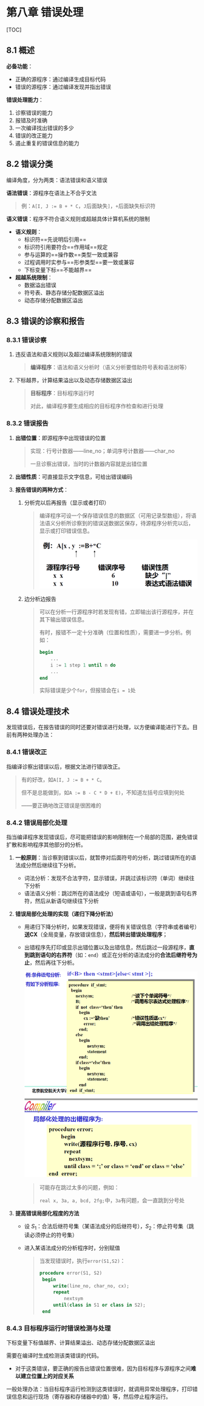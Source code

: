 # 第八章 错误处理

[TOC]

## 8.1 概述

**必备功能**：

- 正确的源程序：通过编译生成目标代码
- 错误的源程序：通过编译发现并指出错误

**错误处理能力**：

1. 诊察错误的能力
1. 报错及时准确
1. 一次编译找出错误的多少
1. 错误的改正能力
1. 遏止重复的错误信息的能力



## 8.2 错误分类

编译角度，分为两类：语法错误和语义错误

**语法错误**：源程序在语法上不合乎文法

> 例：`A[I, J := B + * C`，`J`后面缺失`]`，`+`后面缺失标识符

**语义错误**：程序不符合语义规则或超越具体计算机系统的限制

- **语义规则**：
  - 标识符==先说明后引用==
  - 标识符引用要符合==作用域==规定
  - 参与运算的==操作数==类型一致或兼容
  - 过程调用时实参与==形参类型==要一致或兼容
  - 下标变量下标==不能越界==
- **超越系统限制**：
  - 数据溢出错误
  - 符号表、静态存储分配数据区溢出
  - 动态存储分配数据区溢出



## 8.3 错误的诊察和报告

### 8.3.1 错误诊察

1. 违反语法和语义规则以及超过编译系统限制的错误

   > **编译程序**：语法和语义分析时（语义分析要借助符号表和语法树等）

2. 下标越界，计算结果溢出以及动态存储数据区溢出

   > **目标程序**：目标程序运行时
   >
   > 对此，编译程序要生成相应的目标程序作检查和进行处理

### 8.3.2 错误报告

1. **出错位置**：即源程序中出现错误的位置

   > 实现：行号计数器——line_no；单词序号计数器——char_no
   >
   > 一旦诊察出错误，当时的计数器内容就是出错位置

2. **出错性质**：可直接显示文字信息，可给出错误编码

3. **报告错误的两种方式**：

   1. 分析完以后再报告（显示或者打印）

      > 编译程序可设一个保存错误信息的数据区（可用记录型数组），将语法语义分析所诊察到的错误送数据区保存，待源程序分析完以后，显示或打印错误信息。
      >
      > <img src="./img/image-20240923165359668.png" alt="image-20240923165359668" style="zoom:50%;" />

   2. 边分析边报告

      > 可以在分析一行源程序时若发现有错，立即输出该行源程序，并在其下输出错误信息。
      >
      > 有时，报错不一定十分准确（位置和性质），需要进一步分析。例如：
      >
      > ```pascal
      > begin
      > 	...
      > 	i := 1 step 1 until n do
      > 	...
      > end
      > ```
      >
      > 实际错误是少个`for`，但报错会在`i = 1`处



## 8.4 错误处理技术

发现错误后，在报告错误的同时还要对错误进行处理，以方便编译能进行下去。目前有两种处理办法：

### 8.4.1 错误改正

指编译诊察出错误以后，根据文法进行错误改正。

> 有的好改，如`A[I, J := B + * C`。
>
> 但不是总能做到，如`A := B - C * D + E)`，不知道左括号应填到何处
>
> ——要正确地改正错误是很困难的

### 8.4.2 错误局部化处理

指当编译程序发现错误后，尽可能把错误的影响限制在一个局部的范围，避免错误扩散和影响程序其他部分的分析。

1. **一般原则**：当诊察到错误以后，就暂停对后面符号的分析，跳过错误所在的语法成分然后继续往下分析。

   - 词法分析：发现不合法字符，显示错误，并跳过该标识符（单词）继续往下分析
   - 语法语义分析：跳过所在的语法成分（短语或语句），一般是跳到语句右界符，然后从新语句继续往下分析

2. **错误局部化处理的实现（递归下降分析法）**

   - 用递归下降分析时，如果发现错误，便将有关错误信息（字符串或者编号）**送CX**（全局变量，存放错误信息），**然后转出错误处理程序**；

   - 出错程序先打印或显示出错位置以及出错信息，然后跳过一段源程序，**直到跳到语句的右界符**（如：`end`）或正在分析的语法成分的**合法后继符号为止**，然后再往下分析。

     <img src="./img/image-20240923171039594.png" alt="image-20240923171039594" style="zoom:67%;" />

     > 可能存在跳过太多的问题，例如：
     >
     > `real x, 3a, a, bcd, 2fg;`中，`3a`有问题，会一直跳到分号处

3. **提高错误局部化程度的方法**

   - 设 $S_1$：合法后继符号集（某语法成分的后继符号），$S_2$​：停止符号集（跳读必须停止的符号集）

   - 进入某语法成分的分析程序时，分别赋值

     > 当发现错误时，执行`error(S1,S2)`：
     >
     > ```pascal
     > procedure error(S1, S2)
     > 	begin
     > 		write(line_no, char_no, cx);
     > 		repeat
     > 			nextsym
     > 		until(class in S1 or class in S2);
     > 	end
     > ```


### 8.4.3 目标程序运行时错误检测与处理

下标变量下标值越界、计算结果溢出、动态存储分配数据区溢出

需要在编译时生成检测该类错误的代码。

- 对于这类错误，要正确的报告出错误位置很难，因为目标程序与源程序之间**难以建立位置上的对应关系**

一般处理办法：当目标程序运行检测到这类错误时，就调用异常处理程序，打印错误信息和运行现场（寄存器和存储器中的值）等，然后停止程序运行。
